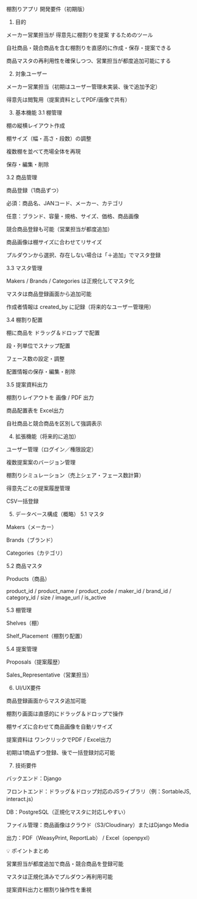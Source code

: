 棚割りアプリ 開発要件（初期版）

1. 目的

メーカー営業担当が 得意先に棚割りを提案 するためのツール

自社商品・競合商品を含む棚割りを直感的に作成・保存・提案できる

商品マスタの再利用性を確保しつつ、営業担当が都度追加可能にする

2. 対象ユーザー

メーカー営業担当（初期はユーザー管理未実装、後で追加予定）

得意先は閲覧用（提案資料としてPDF/画像で共有）

3. 基本機能
3.1 棚管理

棚の縦横レイアウト作成

棚サイズ（幅・高さ・段数）の調整

複数棚を並べて売場全体を再現

保存・編集・削除

3.2 商品管理

商品登録（1商品ずつ）

必須：商品名、JANコード、メーカー、カテゴリ

任意：ブランド、容量・規格、サイズ、価格、商品画像

競合商品登録も可能（営業担当が都度追加）

商品画像は棚サイズに合わせてリサイズ

プルダウンから選択、存在しない場合は「＋追加」でマスタ登録

3.3 マスタ管理

Makers / Brands / Categories は正規化してマスタ化

マスタは商品登録画面から追加可能

作成者情報は created_by に記録（将来的なユーザー管理用）

3.4 棚割り配置

棚に商品を ドラッグ＆ドロップ で配置

段・列単位でスナップ配置

フェース数の設定・調整

配置情報の保存・編集・削除

3.5 提案資料出力

棚割りレイアウトを 画像 / PDF 出力

商品配置表を Excel出力

自社商品と競合商品を区別して強調表示

4. 拡張機能（将来的に追加）

ユーザー管理（ログイン／権限設定）

複数提案案のバージョン管理

棚割りシミュレーション（売上シェア・フェース数計算）

得意先ごとの提案履歴管理

CSV一括登録

5. データベース構成（概略）
5.1 マスタ

Makers（メーカー）

Brands（ブランド）

Categories（カテゴリ）

5.2 商品マスタ

Products（商品）

product_id / product_name / product_code / maker_id / brand_id / category_id / size / image_url / is_active

5.3 棚管理

Shelves（棚）

Shelf_Placement（棚割り配置）

5.4 提案管理

Proposals（提案履歴）

Sales_Representative（営業担当）

6. UI/UX要件

商品登録画面からマスタ追加可能

棚割り画面は直感的にドラッグ＆ドロップで操作

棚サイズに合わせて商品画像を自動リサイズ

提案資料は ワンクリックでPDF / Excel出力

初期は1商品ずつ登録、後で一括登録対応可能

7. 技術要件

バックエンド：Django

フロントエンド：ドラッグ＆ドロップ対応のJSライブラリ（例：SortableJS, interact.js）

DB：PostgreSQL（正規化マスタに対応しやすい）

ファイル管理：商品画像はクラウド（S3/Cloudinary）またはDjango Media

出力：PDF（WeasyPrint, ReportLab） / Excel（openpyxl）

💡 ポイントまとめ

営業担当が都度追加で商品・競合商品を登録可能

マスタは正規化済みでプルダウン再利用可能

提案資料出力と棚割り操作性を重視